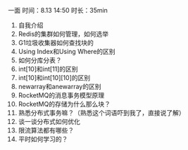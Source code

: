 一面
时间：8.13 14:50 时长：35min


1. 自我介绍
2. Redis的集群如何管理，如何选举
3. G1垃圾收集器如何查找块的
4. Using Index和Using Where的区别
5. 如何分库分表？
6. int[10]和int[11]的区别
7. int[10]和int[10][10]的区别
8. newarray和anewarray的区别
9. RocketMQ的消息事务模型原理
10. RocketMQ的存储为什么那么块？
11. 熟悉分布式事务嘛？（熟悉这个词语吓到我了，直接说了解）
12. 谈一谈分布式如何优化
13. 限流算法都有哪些？
14. 平时如何学习的？


